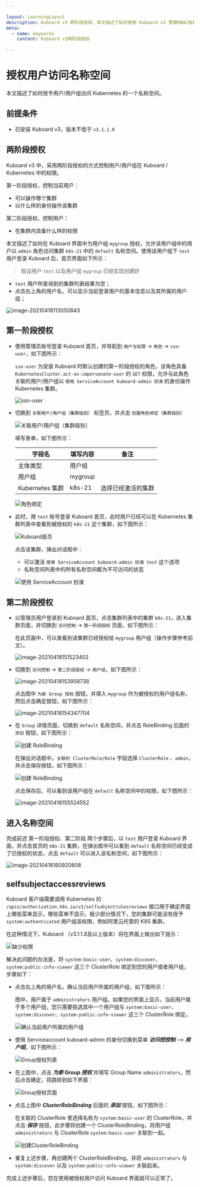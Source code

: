 ```yaml
---

layout: LearningLayout
description: Kuboard v3 两阶段授权。本文描述了如何使用 Kuboard v3 管理RBAC授权规则，并授权用户访问名称空间列表。
meta:
  - name: keywords
    content: Kuboard v3两阶段授权

---
```


# 授权用户访问名称空间

本文描述了如何授予用户/用户组访问 Kubernetes 的一个名称空间。

## 前提条件

* 已安装 Kuboard v3，版本不低于 `v3.1.1.0`



## 两阶段授权



Kuboard v3 中，采用两阶段授权的方式控制用户/用户组在 Kuboard / Kubernetes 中的权限。

第一阶段授权，控制当前用户：

* 可以操作哪个集群
* 以什么样的身份操作该集群

第二阶段授权，控制用户：

* 在集群内具备什么样的权限



本文描述了如何在 Kuboard 界面中为用户组 `mygroup` 授权，允许该用户组中的用户以 `admin` 角色访问集群 `k8s-21` 中的 `default` 名称空间。使用该用户组下 `test` 用户登录 Kuboard 后，首页界面如下所示：

> 假设用户 `test` 以及用户组 `mygroup` 已经实现创建好

* `test` 用户所查询到的集群列表结果为空；
* 点击右上角的用户名，可以显示当前登录用户的基本信息以及其所属的用户组；

![image-20210418113050843](./auth-namespace.assets/image-20210418113050843.png)



## 第一阶段授权

* 使用管理员账号登录 Kuboard 首页，并导航到 `用户与权限` -> `角色` -> `sso-user`，如下图所示：

  `sso-user` 为安装 Kuboard 时默认创建的第一阶段授权的角色，该角色具备 `KubernetesCluster.act-as-impersonate-user` 的 `GET` 权限，允许与此角色关联的用户/用户组以 `使用 ServiceAccount kuboard-admin 扮演` 的身份操作 Kubernetes 集群。

  ![sso-user](./auth-namespace.assets/image-20210418111904236.png)

* 切换到 `关联用户/用户组（集群级别）` 标签页，并点击 `创建角色绑定（集群级别）`

  ![关联用户/用户组（集群级别）](./auth-namespace.assets/image-20210418142933452.png)

  填写表单，如下图所示：

  | 字段名          | 填写内容 | 备注               |
  | --------------- | -------- | ------------------ |
  | 主体类型        | 用户组   |                    |
  | 用户组          | mygroup  |                    |
  | Kubernetes 集群 | k8s-21   | 选择已经激活的集群 |

  ![角色绑定](./auth-namespace.assets/image-20210418143059381.png)

* 此时，用 `test` 账号登录 Kuboard 首页，此时用户已经可以在 Kubernetes 集群列表中查看到被授权的 `k8s-21` 这个集群，如下图所示：

  ![Kuboard首页](./auth-namespace.assets/image-20210418150049969.png)

  点击该集群，弹出对话框中：

  * 可以激活 `使用 ServiceAccount kuboard-admin 扮演 test` 这个选项
  * 名称空间列表中的所有名称空间都为不可访问的状态

  ![使用 ServiceAccount 扮演](./auth-namespace.assets/image-20210418150343201.png)



## 第二阶段授权

* 以管理员用户登录到 Kuboard 首页，点击集群列表中的集群 `k8s-21`，进入集群页面，并切换到 `访问控制` -> `第一阶段授权` 页面，如下图所示：

  在此页面中，可以查看到该集群已经授权给 `mygroup` 用户组（操作步骤参考前文）。

  ![image-20210418151523402](./auth-namespace.assets/image-20210418151523402.png)

* 切换到 `访问控制` -> `第二阶段授权` -> `用户组`，如下图所示：

  ![image-20210418153958738](./auth-namespace.assets/image-20210418153958738.png)

  点击图中 `为新 Group 授权` 按钮，并填入 `mygroup` 作为被授权的用户组名称，然后点击确定按钮，如下图所示：

  ![image-20210418154347704](./auth-namespace.assets/image-20210418154347704.png)

* 在 `Group` 详情页面，切换到 `default` 名称空间，并点击 RoleBinding 后面的 `添加` 按钮，如下图所示：

  ![创建 RoleBinding](./auth-namespace.assets/image-20210418155107291.png)

  在弹出对话框中，`关联的 ClusterRole/Role` 字段选择 `ClusterRole` 、`admin`，并点击保存按钮，如下图所示：

  ![创建 RoleBinding](./auth-namespace.assets/image-20210418155352901.png)

  点击保存后，可以看到该用户组在 `default` 名称空间中的权限，如下图所示：

  ![image-20210418155524552](./auth-namespace.assets/image-20210418155524552.png)



## 进入名称空间

完成前述 第一阶段授权、第二阶段 两个步骤后，以 `test` 用户登录 Kuboard 界面，并点击首页的 `k8s-21` 集群，在弹出框中可以看到 `default` 名称空间已经变成了已授权的状态，点击 `default` 可以进入该名称空间，如下图所示：

![image-20210418160920808](./auth-namespace.assets/image-20210418160920808.png)

## selfsubjectaccessreviews

Kuboard 客户端需要调用 Kubernetes 的 `/apis/authorization.k8s.io/v1/selfsubjectrulesreviews` 接口用于确定界面上哪些菜单显示，哪些菜单不显示。极少部分情况下，您的集群可能没有授予 `system:authenticated` 用户组该权限，例如阿里云托管的 K8S 集群。

在这种情况下，Kuboard （v3.1.1.8及以上版本）将在界面上做出如下提示：

![缺少权限](./auth-namespace.assets/selfsubjectaccessreviews-00.png)

解决此问题的办法是，将 `system:basic-user`、`system:discover`、`system:public-info-viewer` 这三个 ClusterRole 绑定到您的用户或者用户组，步骤如下：

* 点击右上角的用户名，确认当前用户所属的用户组，如下图所示：

  图中，用户属于 `administrators` 用户组。如果您的界面上显示，当前用户属于多个用户组，您只需要挑选其中一个用户组与 `system:basic-user`、`system:discover`、`system:public-info-viewer` 这三个 ClusterRole 绑定。

  ![确认当前用户所属的用户组](./auth-namespace.assets/ssrr_01.png)

* 使用 Serviceaccount kuboard-admin 的身份切换到菜单 ***访问控控制*** --> ***用户组***，如下图所示：

  ![Group授权列表](./auth-namespace.assets/ssrr_02.png)

* 在上图中，点击 ***为新 Group 授权*** 并填写 Group Name `administrators`，然后点击确定，将跳转到如下界面：

  ![Group授权页面](./auth-namespace.assets/ssrr_03.png)

* 点击上图中 ***ClusterRoleBinding*** 后面的 ***添加*** 按钮，如下图所示：

  在关联的 ClusterRole 里选择名称为 `system:basic-user` 的 ClusterRole，并点击 ***保存*** 按钮，此步骤将创建一个 ClusterRoleBinding，将用户组 `administrators` 与 ClusterRole `system:basic-user` 关联到一起。

  ![创建ClusterRoleBinding](./auth-namespace.assets/ssrr_04.png)

* 重复上述步骤，再创建两个 ClusterRoleBinding，并将 `administrators` 与 `system:discover` 以及 `system:public-info-viewer` 关联起来。

完成上述步骤后，您在使用被授权用户访问 Kuboard 界面就可以正常了。
